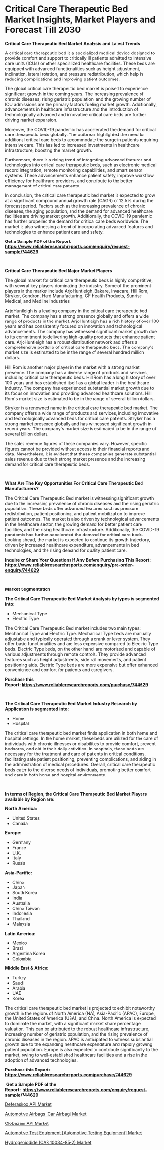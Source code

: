 <p><h1>Critical Care Therapeutic Bed Market Insights, Market Players and Forecast Till 2030</h1></p><p><strong>Critical Care Therapeutic Bed Market Analysis and Latest Trends</strong></p>
<p><p>A critical care therapeutic bed is a specialized medical device designed to provide comfort and support to critically ill patients admitted to intensive care units (ICUs) or other specialized healthcare facilities. These beds are equipped with advanced functionalities such as height adjustment, inclination, lateral rotation, and pressure redistribution, which help in reducing complications and improving patient outcomes.</p><p>The global critical care therapeutic bed market is poised to experience significant growth in the coming years. The increasing prevalence of chronic diseases, rising geriatric population, and the growing number of ICU admissions are the primary factors fueling market growth. Additionally, advancements in healthcare infrastructure and the introduction of technologically advanced and innovative critical care beds are further driving market expansion.</p><p>Moreover, the COVID-19 pandemic has accelerated the demand for critical care therapeutic beds globally. The outbreak highlighted the need for additional critical care beds to accommodate the surge in patients requiring intensive care. This has led to increased investments in healthcare infrastructure, boosting the market growth.</p><p>Furthermore, there is a rising trend of integrating advanced features and technologies into critical care therapeutic beds, such as electronic medical record integration, remote monitoring capabilities, and smart sensor systems. These advancements enhance patient safety, improve workflow efficiency for healthcare providers, and contribute to the better management of critical care patients.</p><p>In conclusion, the critical care therapeutic bed market is expected to grow at a significant compound annual growth rate (CAGR) of 12.5% during the forecast period. Factors such as the increasing prevalence of chronic diseases, the aging population, and the demand for advanced healthcare facilities are driving market growth. Additionally, the COVID-19 pandemic has further propelled the demand for critical care beds worldwide. The market is also witnessing a trend of incorporating advanced features and technologies to enhance patient care and safety.</p></p>
<p><strong>Get a Sample PDF of the Report:&nbsp; <a href="https://www.reliableresearchreports.com/enquiry/request-sample/744629">https://www.reliableresearchreports.com/enquiry/request-sample/744629</a></strong></p>
<p>&nbsp;</p>
<p><strong>Critical Care Therapeutic Bed Major Market Players</strong></p>
<p><p>The global market for critical care therapeutic beds is highly competitive, with several key players dominating the industry. Some of the prominent players in the market include ArjoHuntleigh, Bakare, Invacare, Hill Rom, Stryker, Gendron, Hard Manufacturing, GF Health Products, Sunrise Medical, and Medline Industries.</p><p>ArjoHuntleigh is a leading company in the critical care therapeutic bed market. The company has a strong presence globally and offers a wide range of products in the market. ArjoHuntleigh has a rich history of over 100 years and has consistently focused on innovation and technological advancements. The company has witnessed significant market growth due to its commitment to delivering high-quality products that enhance patient care. ArjoHuntleigh has a robust distribution network and offers a comprehensive portfolio of critical care therapeutic beds. The company's market size is estimated to be in the range of several hundred million dollars.</p><p>Hill Rom is another major player in the market with a strong market presence. The company has a diverse range of products and services, including critical care therapeutic beds. Hill Rom has a long history of over 100 years and has established itself as a global leader in the healthcare industry. The company has experienced substantial market growth due to its focus on innovation and providing advanced healthcare solutions. Hill Rom's market size is estimated to be in the range of several billion dollars.</p><p>Stryker is a renowned name in the critical care therapeutic bed market. The company offers a wide range of products and services, including innovative and technologically advanced beds for critical care patients. Stryker has a strong market presence globally and has witnessed significant growth in recent years. The company's market size is estimated to be in the range of several billion dollars.</p><p>The sales revenue figures of these companies vary. However, specific figures cannot be provided without access to their financial reports and data. Nevertheless, it is evident that these companies generate substantial sales revenue due to their strong market presence and the increasing demand for critical care therapeutic beds.</p></p>
<p>&nbsp;</p>
<p><strong>What Are The Key Opportunities For Critical Care Therapeutic Bed Manufacturers?</strong></p>
<p><p>The Critical Care Therapeutic Bed market is witnessing significant growth due to the increasing prevalence of chronic diseases and the rising geriatric population. These beds offer advanced features such as pressure redistribution, patient positioning, and patient mobilization to improve patient outcomes. The market is also driven by technological advancements in the healthcare sector, the growing demand for better patient care facilities, and the rising healthcare infrastructure. Additionally, the COVID-19 pandemic has further accelerated the demand for critical care beds. Looking ahead, the market is expected to continue its growth trajectory, driven by increased healthcare expenditure, advancements in bed technologies, and the rising demand for quality patient care.</p></p>
<p><strong>Inquire or Share Your Questions If Any Before Purchasing This Report: <a href="https://www.reliableresearchreports.com/enquiry/pre-order-enquiry/744629">https://www.reliableresearchreports.com/enquiry/pre-order-enquiry/744629</a></strong></p>
<p>&nbsp;</p>
<p><strong>Market Segmentation</strong></p>
<p><strong>The Critical Care Therapeutic Bed Market Analysis by types is segmented into:</strong></p>
<p><ul><li>Mechanical Type</li><li>Electric Type</li></ul></p>
<p><p>The Critical Care Therapeutic Bed market includes two main types: Mechanical Type and Electric Type. Mechanical Type beds are manually adjustable and typically operated through a crank or lever system. They offer basic functionalities and are less expensive compared to Electric Type beds. Electric Type beds, on the other hand, are motorized and capable of various adjustments through remote controls. They provide advanced features such as height adjustments, side rail movements, and patient positioning aids. Electric Type beds are more expensive but offer enhanced convenience and comfort for patients and caregivers.</p></p>
<p><strong>Purchase this Report:&nbsp;<a href="https://www.reliableresearchreports.com/purchase/744629">https://www.reliableresearchreports.com/purchase/744629</a></strong></p>
<p>&nbsp;</p>
<p><strong>The Critical Care Therapeutic Bed Market Industry Research by Application is segmented into:</strong></p>
<p><ul><li>Home</li><li>Hospital</li></ul></p>
<p><p>The critical care therapeutic bed market finds application in both home and hospital settings. In the home market, these beds are utilized for the care of individuals with chronic illnesses or disabilities to provide comfort, prevent bedsores, and aid in their daily activities. In hospitals, these beds are necessary for the treatment and care of patients in critical conditions, facilitating safe patient positioning, preventing complications, and aiding in the administration of medical procedures. Overall, critical care therapeutic beds cater to the diverse needs of individuals, promoting better comfort and care in both home and hospital environments.</p></p>
<p>&nbsp;</p>
<p><strong>In terms of Region, the Critical Care Therapeutic Bed Market Players available by Region are:</strong></p>
<p>
    <p> <strong> North America: </strong>
        <ul>
            <li>United States</li>
            <li>Canada</li>
        </ul>
        </p> 
    <p> <strong> Europe: </strong>
        <ul>
            <li>Germany</li>
            <li>France</li>
            <li>U.K.</li>
            <li>Italy</li>
            <li>Russia</li>
        </ul>
        </p> 
    <p> <strong> Asia-Pacific: </strong>
        <ul>
            <li>China</li>
            <li>Japan</li>
            <li>South Korea</li>
            <li>India</li>
            <li>Australia</li>
            <li>China Taiwan</li>
            <li>Indonesia</li>
            <li>Thailand</li>
            <li>Malaysia</li>
        </ul>
        </p> 
    <p> <strong> Latin America: </strong>
        <ul>
            <li>Mexico</li>
            <li>Brazil</li>
            <li>Argentina Korea</li>
            <li>Colombia</li>
        </ul>
        </p> 
    <p> <strong> Middle East & Africa: </strong>
        <ul>
            <li>Turkey</li>
            <li>Saudi</li>
            <li>Arabia</li>
            <li>UAE</li>
            <li>Korea</li>
        </ul>
    </p>
    </p>
<p><p>The critical care therapeutic bed market is projected to exhibit noteworthy growth in the regions of North America (NA), Asia-Pacific (APAC), Europe, the United States of America (USA), and China. North America is expected to dominate the market, with a significant market share percentage valuation. This can be attributed to the robust healthcare infrastructure, increasing number of geriatric population, and the rising prevalence of chronic diseases in the region. APAC is anticipated to witness substantial growth due to the expanding healthcare expenditure and rapidly growing patient population. Europe is also expected to contribute significantly to the market, owing to well-established healthcare facilities and a rise in the adoption of advanced technologies.</p></p>
<p><strong>Purchase this Report: <a href="https://www.reliableresearchreports.com/purchase/744629">https://www.reliableresearchreports.com/purchase/744629</a></strong></p>
<p>&nbsp;<strong>Get a Sample PDF of the Report:&nbsp;&nbsp;<a href="https://www.reliableresearchreports.com/enquiry/request-sample/744629">https://www.reliableresearchreports.com/enquiry/request-sample/744629</a></strong></p>
<p><strong></strong></p>
<p><p><a href="https://github.com/aliciawhite5576/Market-Research-Report-List-1/blob/main/deferasirox-api-market.md">Deferasirox API Market</a></p><p><a href="https://medium.com/@margaretlee84/automotive-airbags-car-airbag-market-size-cagr-trends-2024-2030-0f70bdfc7237">Automotive Airbags [Car Airbag] Market</a></p><p><a href="https://github.com/provorikovar/Market-Research-Report-List-1/blob/main/clobazam-api-market.md">Clobazam API Market</a></p><p><a href="https://medium.com/@debramedina73/automotive-test-equipment-automotive-testing-equipment-market-report-reveals-the-latest-trends-0c236b6bee4b">Automotive Test Equipment [Automotive Testing Equipment] Market</a></p><p><a href="https://medium.com/@lindabrewer15/hydrogeniodide-cas-10034-85-2-market-analysis-and-sze-forecasted-for-period-from-2023-to-2030-e59a5005db63">Hydrogeniodide (CAS 10034-85-2) Market</a></p></p>